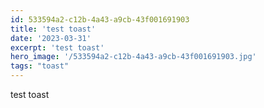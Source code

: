```yaml
---
id: 533594a2-c12b-4a43-a9cb-43f001691903
title: 'test toast'
date: '2023-03-31'
excerpt: 'test toast'
hero_image: '/533594a2-c12b-4a43-a9cb-43f001691903.jpg'
tags: "toast"
---
```


test toast
